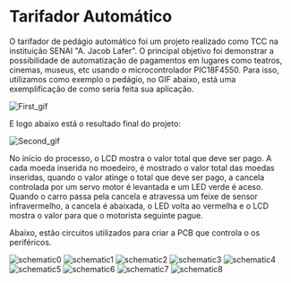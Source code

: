 # Tarifador Automático

O tarifador de pedágio automático foi um projeto realizado como TCC na instituição SENAI "A. Jacob Lafer".
O principal objetivo foi demonstrar a possibilidade de automatização de pagamentos em lugares como teatros, cinemas, museus, etc usando o microcontrolador PIC18F4550. Para isso, utilizamos como exemplo o pedágio, no GIF abaixo, está uma exemplificação de como seria feita sua aplicação.

![First_gif](https://media.giphy.com/media/S9JuOtzOiBnwzRuYRh/giphy.gif)

E logo abaixo está o resultado final do projeto:

![Second_gif](https://media.giphy.com/media/Q5XGqpC02qVaraq94r/giphy.gif)

No início do processo, o LCD mostra o valor total que deve ser pago. A cada moeda inserida no moedeiro, é mostrado o valor total das moedas inseridas, quando o valor atinge o total que deve ser pago, a cancela controlada por um servo motor é levantada e um LED verde é aceso. Quando o carro passa pela cancela e atravessa um feixe de sensor infravermelho, a cancela é abaixada, o LED volta ao vermelha e o LCD mostra o valor para que o motorista seguinte pague.

Abaixo, estão circuitos utilizados para criar a PCB que controla o os periféricos.

![schematic0](https://i.imgur.com/woCxi3x.png)
![schematic1](https://i.imgur.com/BmZMK1s.png)
![schematic2](https://i.imgur.com/DhWWAsJ.png)
![schematic3](https://i.imgur.com/XYF3ggE.png)
![schematic4](https://i.imgur.com/9jjj24O.png)
![schematic5](https://i.imgur.com/BiSDkpq.png)
![schematic6](https://i.imgur.com/U2rXYYF.png)
![schematic7](https://i.imgur.com/FxL7pWm.png)
![schematic8](https://i.imgur.com/E7pcZ34.png)
